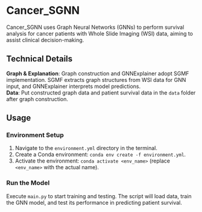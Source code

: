 # Cancer_SGNN  

Cancer_SGNN uses Graph Neural Networks (GNNs) to perform survival analysis for cancer patients with Whole Slide Imaging (WSI) data, aiming to assist clinical decision-making.  

## Technical Details  
**Graph & Explanation**: Graph construction and GNNExplainer adopt SGMF implementation. SGMF extracts graph structures from WSI data for GNN input, and GNNExplainer interprets model predictions.  
**Data**: Put constructed graph data and patient survival data in the `data` folder after graph construction.  

## Usage  
### Environment Setup  
1. Navigate to the `environment.yml` directory in the terminal.  
2. Create a Conda environment: `conda env create -f environment.yml`.  
3. Activate the environment: `conda activate <env_name>` (replace `<env_name>` with the actual name).  

### Run the Model  
Execute `main.py` to start training and testing. The script will load data, train the GNN model, and test its performance in predicting patient survival.  

